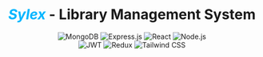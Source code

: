 <div align="center">
<h1 align = "center">
<span style="font-style:italic ; color:#00b6ff">Sylex</span> - Library Management System
</h1>
</div>
<div align="center">
     <img src="https://img.shields.io/badge/MongoDB-47A248?style=for-the-badge&logo=mongodb&logoColor=white" alt="MongoDB" />
     <img src="https://img.shields.io/badge/Express.js-000000?style=for-the-badge&logo=express&logoColor=white" alt="Express.js" />
     <img src="https://img.shields.io/badge/React-61DAFB?style=for-the-badge&logo=react&logoColor=black" alt="React" />
     <img src="https://img.shields.io/badge/Node.js-339933?style=for-the-badge&logo=nodedotjs&logoColor=white" alt="Node.js" /><br>
     <img src="https://img.shields.io/badge/JWT-000000?style=for-the-badge&logo=jsonwebtokens&logoColor=white" alt="JWT" />
     <img src="https://img.shields.io/badge/Redux-764ABC?style=for-the-badge&logo=redux&logoColor=white" alt="Redux" />
     <img src="https://img.shields.io/badge/Tailwind_CSS-38B2AC?style=for-the-badge&logo=tailwind-css&logoColor=white" alt="Tailwind CSS" />
</div>